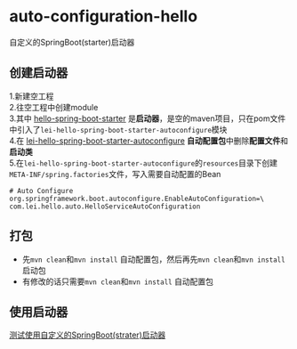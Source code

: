 # auto-configuration-hello
自定义的SpringBoot(starter)启动器
## 创建启动器
1.新建空工程  
2.往空工程中创建module  
3.其中 [hello-spring-boot-starter](https://github.com/yunlonglei/auto-configuration-hello/tree/master/lei-hello-spring-boot-starter) 是**启动器**，是空的maven项目，只在pom文件中引入了`lei-hello-spring-boot-starter-autoconfigure`模块  
4.在 [lei-hello-spring-boot-starter-autoconfigure](https://github.com/yunlonglei/auto-configuration-hello/tree/master/lei-hello-spring-boot-starter-autoconfigure) **自动配置包**中删除**配置文件**和**启动类**  
5.在`lei-hello-spring-boot-starter-autoconfigure`的`resources`目录下创建`META-INF/spring.factories`文件，写入需要自动配置的Bean  
```properties
# Auto Configure
org.springframework.boot.autoconfigure.EnableAutoConfiguration=\
com.lei.hello.auto.HelloServiceAutoConfiguration
```
## 打包
* 先`mvn clean`和`mvn install` 自动配置包，然后再先`mvn clean`和`mvn install`启动包
* 有修改的话只需要`mvn clean`和`mvn install` 自动配置包
## 使用启动器
[测试使用自定义的SpringBoot(strater)启动器](https://github.com/yunlonglei/lei-hello-autoconfigure-test)